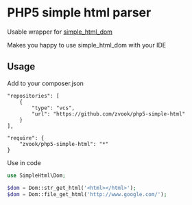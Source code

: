 # PHP5 simple html parser

Usable wrapper for [simple_html_dom](http://simplehtmldom.sourceforge.net/)

Makes you happy to use simple_html_dom with your IDE

Usage
-----

Add to your composer.json

```
"repositories": [
    {
        "type": "vcs",
        "url": "https://github.com/zvook/php5-simple-html"
    }
],

"require": {
    "zvook/php5-simple-html": "*"
}
```

Use in code

```php
use SimpleHtml\Dom;

$dom = Dom::str_get_html('<html></html>');
$dom = Dom::file_get_html('http://www.google.com/');
```
